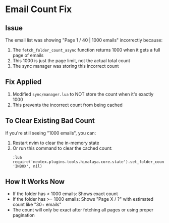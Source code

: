# Email Count Fix

## Issue
The email list was showing "Page 1 / 40 | 1000 emails" incorrectly because:
1. The `fetch_folder_count_async` function returns 1000 when it gets a full page of emails
2. This 1000 is just the page limit, not the actual total count
3. The sync manager was storing this incorrect count

## Fix Applied
1. Modified `sync/manager.lua` to NOT store the count when it's exactly 1000
2. This prevents the incorrect count from being cached

## To Clear Existing Bad Count
If you're still seeing "1000 emails", you can:
1. Restart nvim to clear the in-memory state
2. Or run this command to clear the cached count:
   ```vim
   :lua require('neotex.plugins.tools.himalaya.core.state').set_folder_count('gmail', 'INBOX', nil)
   ```

## How It Works Now
- If the folder has < 1000 emails: Shows exact count
- If the folder has >= 1000 emails: Shows "Page X / ?" with estimated count like "30+ emails"
- The count will only be exact after fetching all pages or using proper pagination